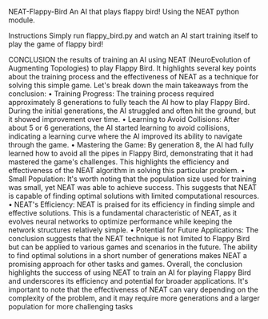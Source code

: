 NEAT-Flappy-Bird
An AI that plays flappy bird! Using the NEAT python module.

Instructions
Simply run flappy_bird.py and watch an AI start training itself to play the game of flappy bird!

CONCLUSION
the results of training an AI using NEAT (NeuroEvolution of Augmenting Topologies) to play 
Flappy Bird. It highlights several key points about the training process and the effectiveness of 
NEAT as a technique for solving this simple game. Let's break down the main takeaways from the 
conclusion:
• Training Progress: The training process required approximately 8 generations to fully teach 
the AI how to play Flappy Bird. During the initial generations, the AI struggled and often 
hit the ground, but it showed improvement over time.
• Learning to Avoid Collisions: After about 5 or 6 generations, the AI started learning to 
avoid collisions, indicating a learning curve where the AI improved its ability to navigate 
through the game.
• Mastering the Game: By generation 8, the AI had fully learned how to avoid all the pipes in 
Flappy Bird, demonstrating that it had mastered the game's challenges. This highlights the 
efficiency and effectiveness of the NEAT algorithm in solving this particular problem.
• Small Population: It's worth noting that the population size used for training was small, yet 
NEAT was able to achieve success. This suggests that NEAT is capable of finding optimal 
solutions with limited computational resources.
• NEAT's Efficiency: NEAT is praised for its efficiency in finding simple and effective 
solutions. This is a fundamental characteristic of NEAT, as it evolves neural networks to 
optimize performance while keeping the network structures relatively simple.
• Potential for Future Applications: The conclusion suggests that the NEAT technique is not 
limited to Flappy Bird but can be applied to various games and scenarios in the future. The 
ability to find optimal solutions in a short number of generations makes NEAT a promising 
approach for other tasks and games.
Overall, the conclusion highlights the success of using NEAT to train an AI for playing 
Flappy Bird and underscores its efficiency and potential for broader applications. It's 
important to note that the effectiveness of NEAT can vary depending on the complexity of 
the problem, and it may require more generations and a larger population for more 
challenging tasks
